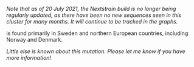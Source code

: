 _Note that as of 20 July 2021, the Nextstrain build is no longer being regularly updated, as there have been no new sequences seen in this cluster for many months. It will continue to be tracked in the graphs._

<VarOrLin name="20B/S:1122L"/> is found primarily in Sweden and northern European countries, including Norway and Denmark.

_Little else is known about this mutation. Please let me know if you have more information!_
